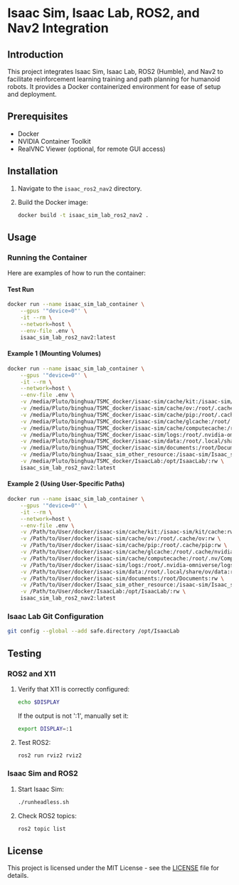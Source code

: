 # Isaac Sim, Isaac Lab, ROS2, and Nav2 Integration

## Introduction

This project integrates Isaac Sim, Isaac Lab, ROS2 (Humble), and Nav2 to facilitate reinforcement learning training and path planning for humanoid robots. It provides a Docker containerized environment for ease of setup and deployment.

## Prerequisites

*   Docker
*   NVIDIA Container Toolkit
*   RealVNC Viewer (optional, for remote GUI access)

## Installation

1.  Navigate to the `isaac_ros2_nav2` directory.
2.  Build the Docker image:

    ```bash
    docker build -t isaac_sim_lab_ros2_nav2 .
    ```

## Usage

### Running the Container

Here are examples of how to run the container:

#### Test Run

```bash
docker run --name isaac_sim_lab_container \
    --gpus '"device=0"' \
    -it --rm \
    --network=host \
    --env-file .env \
    isaac_sim_lab_ros2_nav2:latest
```

#### Example 1 (Mounting Volumes)

```bash
docker run --name isaac_sim_lab_container \
    --gpus '"device=0"' \
    -it --rm \
    --network=host \
    --env-file .env \
    -v /media/Pluto/binghua/TSMC_docker/isaac-sim/cache/kit:/isaac-sim/kit/cache:rw \
    -v /media/Pluto/binghua/TSMC_docker/isaac-sim/cache/ov:/root/.cache/ov:rw \
    -v /media/Pluto/binghua/TSMC_docker/isaac-sim/cache/pip:/root/.cache/pip:rw \
    -v /media/Pluto/binghua/TSMC_docker/isaac-sim/cache/glcache:/root/.cache/nvidia/GLCache:rw \
    -v /media/Pluto/binghua/TSMC_docker/isaac-sim/cache/computecache:/root/.nv/ComputeCache:rw \
    -v /media/Pluto/binghua/TSMC_docker/isaac-sim/logs:/root/.nvidia-omniverse/logs:rw \
    -v /media/Pluto/binghua/TSMC_docker/isaac-sim/data:/root/.local/share/ov/data:rw \
    -v /media/Pluto/binghua/TSMC_docker/isaac-sim/documents:/root/Documents:rw \
    -v /media/Pluto/binghua/Isaac_sim_other_resource:/isaac-sim/Isaac_sim_other_resource:rw \
    -v /media/Pluto/binghua/TSMC_docker/IsaacLab:/opt/IsaacLab/:rw \
    isaac_sim_lab_ros2_nav2:latest
```

#### Example 2 (Using User-Specific Paths)

```bash
docker run --name isaac_sim_lab_container \
    --gpus '"device=0"' \
    -it --rm \
    --network=host \
    --env-file .env \
    -v /Path/to/User/docker/isaac-sim/cache/kit:/isaac-sim/kit/cache:rw \
    -v /Path/to/User/docker/isaac-sim/cache/ov:/root/.cache/ov:rw \
    -v /Path/to/User/docker/isaac-sim/cache/pip:/root/.cache/pip:rw \
    -v /Path/to/User/docker/isaac-sim/cache/glcache:/root/.cache/nvidia/GLCache:rw \
    -v /Path/to/User/docker/isaac-sim/cache/computecache:/root/.nv/ComputeCache:rw \
    -v /Path/to/User/docker/isaac-sim/logs:/root/.nvidia-omniverse/logs:rw \
    -v /Path/to/User/docker/isaac-sim/data:/root/.local/share/ov/data:rw \
    -v /Path/to/User/docker/isaac-sim/documents:/root/Documents:rw \
    -v /Path/to/User/docker/Isaac_sim_other_resource:/isaac-sim/Isaac_sim_other_resource:rw \
    -v /Path/to/User/docker/IsaacLab:/opt/IsaacLab/:rw \
    isaac_sim_lab_ros2_nav2:latest
```

### Isaac Lab Git Configuration

```bash
git config --global --add safe.directory /opt/IsaacLab
```


## Testing

### ROS2 and X11

1.  Verify that X11 is correctly configured:

    ```bash
    echo $DISPLAY
    ```

    If the output is not ':1', manually set it:

    ```bash
    export DISPLAY=:1
    ```

2.  Test ROS2:

    ```bash
    ros2 run rviz2 rviz2
    ```

### Isaac Sim and ROS2

1.  Start Isaac Sim:

    ```bash
    ./runheadless.sh
    ```

2.  Check ROS2 topics:

    ```bash
    ros2 topic list
    ```

## License

This project is licensed under the MIT License - see the [LICENSE](LICENSE) file for details.


